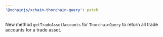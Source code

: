 ```yaml
---
'@xchainjs/xchain-thorchain-query': patch
---
```


New method `getTradeAssetAccounts` for `ThorchainQuery` to return all trade accounts for a trade asset.